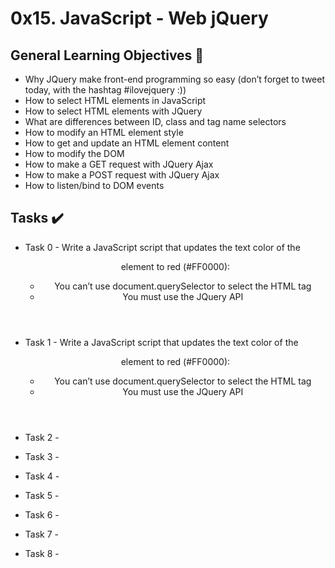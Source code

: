 # 0x15. JavaScript - Web jQuery

## General Learning Objectives :scroll:

* Why JQuery make front-end programming so easy (don’t forget to tweet today, with the hashtag #ilovejquery :))
* How to select HTML elements in JavaScript
* How to select HTML elements with JQuery
* What are differences between ID, class and tag name selectors
* How to modify an HTML element style
* How to get and update an HTML element content
* How to modify the DOM
* How to make a GET request with JQuery Ajax
* How to make a POST request with JQuery Ajax
* How to listen/bind to DOM events

## Tasks :heavy_check_mark:

* Task 0 - Write a JavaScript script that updates the text color of the <header> element to red (#FF0000):
    - You can’t use document.querySelector to select the HTML tag
    - You must use the JQuery API

* Task 1 - Write a JavaScript script that updates the text color of the <header> element to red (#FF0000):
    - You can’t use document.querySelector to select the HTML tag
    - You must use the JQuery API

* Task 2 - 
* Task 3 - 
* Task 4 - 
* Task 5 - 
* Task 6 - 
* Task 7 - 
* Task 8 - 
